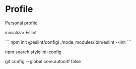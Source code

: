 # Profile

Personal profile

inicializar Eslint

´´´
npm init @eslint/configi
./node_modules/.bin/eslint --init
´´´

npm search stylelint-config

git config --global core.autocrlf false
